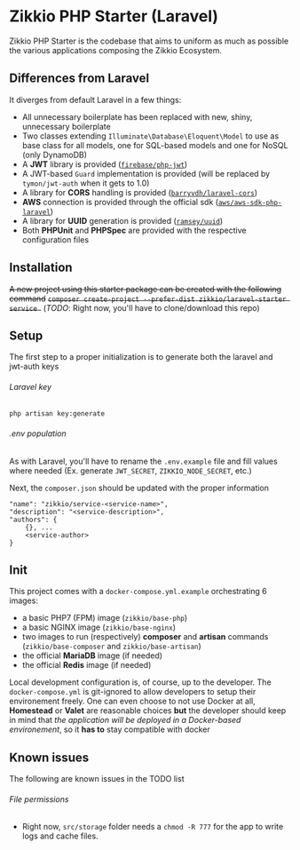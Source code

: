 # Zikkio PHP Starter (Laravel)

Zikkio PHP Starter is the codebase that aims to uniform as much as possible the various applications composing the Zikkio Ecosystem. 

## Differences from Laravel
It diverges from default Laravel in a few things:
 - All unnecessary boilerplate has been replaced with new, shiny, unnecessary boilerplate 
 - Two classes extending `Illuminate\Database\Eloquent\Model` to use as base class for all models, one for SQL-based models and one for NoSQL (only DynamoDB)
 - A **JWT** library is provided ([`firebase/php-jwt`](https://github.com/firebase/php-jwt))
 - A JWT-based `Guard` implementation is provided (will be replaced by `tymon/jwt-auth` when it gets to 1.0)
 - A library for **CORS** handling is provided ([`barryvdh/laravel-cors`](https://github.com/barryvdh/laravel-cors))
 - **AWS** connection is provided through the official sdk ([`aws/aws-sdk-php-laravel`](https://github.com/aws/aws-sdk-php-laravel))
 - A library for **UUID** generation is provided ([`ramsey/uuid`](https://github.com/ramsey/uuid))
 - Both **PHPUnit** and **PHPSpec** are provided with the respective configuration files

## Installation
~~A new project using this starter package can be created with the following command~~
~~`composer create-project --prefer-dist zikkio/laravel-starter service `~~ 
(_TODO_: Right now, you'll have to clone/download this repo)

## Setup
The first step to a proper initialization is to generate both the laravel and jwt-auth keys
###### Laravel key
```bash
php artisan key:generate
```
###### .env population
As with Laravel, you'll have to rename the `.env.example` file and fill values where needed (Ex. generate `JWT_SECRET`, `ZIKKIO_NODE_SECRET`, etc.)

Next, the `composer.json` should be updated with the proper information
```
"name": "zikkio/service-<service-name>",
"description": "<service-description>",
"authors": {
    {}, ...
    <service-author>
}
```

## Init
This project comes with a `docker-compose.yml.example` orchestrating 6 images:
 - a basic PHP7 (FPM) image (`zikkio/base-php`)
 - a basic NGINX image (`zikkio/base-nginx`)
 - two images to run (respectively) **composer** and **artisan** commands (`zikkio/base-composer` and `zikkio/base-artisan`)
 - the official **MariaDB** image (if needed)
 - the official **Redis** image (if needed)
 
Local development configuration is, of course, up to the developer. The `docker-compose.yml` is git-ignored to allow developers to setup their environement freely.
One can even choose to not use Docker at all, **Homestead** or **Valet** are reasonable choices 
**but** the developer should keep in mind that _the application will be deployed in a Docker-based environement_, so it **has to** stay compatible with docker 
 
## Known issues
The following are known issues in the TODO list
###### File permissions
 - Right now, `src/storage` folder needs a `chmod -R 777` for the app to write logs and cache files. 



